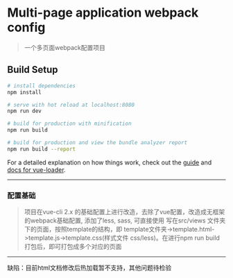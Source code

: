 # Multi-page application webpack config

> 一个多页面webpack配置项目


## Build Setup

``` bash
# install dependencies
npm install

# serve with hot reload at localhost:8080
npm run dev

# build for production with minification
npm run build

# build for production and view the bundle analyzer report
npm run build --report
```

For a detailed explanation on how things work, check out the [guide](http://vuejs-templates.github.io/webpack/) and [docs for vue-loader](http://vuejs.github.io/vue-loader).


----
### 配置基础

>  项目在vue-cli 2.x 的基础配置上进行改造，去除了vue配置，改造成无框架的webpack基础配置, 添加了less, sass, 可直接使用
> 写在src/views 文件夹下的页面，按照template的结构，即 template文件夹->template.html->template.js->template.css(样式文件 css/less)。在进行npm run build 打包后，即可打包成多个对应的页面

----

缺陷：目前html文档修改后热加载暂不支持，其他问题待检验
